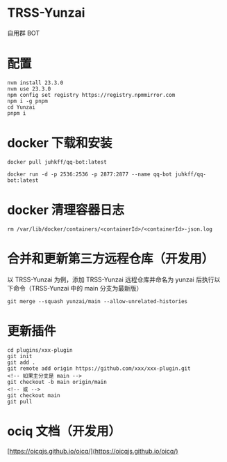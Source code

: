 # TRSS-Yunzai

自用群 BOT

# 配置

```console
nvm install 23.3.0
nvm use 23.3.0
npm config set registry https://registry.npmmirror.com
npm i -g pnpm
cd Yunzai
pnpm i
```

# docker 下载和安装

```console
docker pull juhkff/qq-bot:latest

docker run -d -p 2536:2536 -p 2877:2877 --name qq-bot juhkff/qq-bot:latest
```

# docker 清理容器日志

```console
rm /var/lib/docker/containers/<containerId>/<containerId>-json.log
```

# 合并和更新第三方远程仓库（开发用）

以 TRSS-Yunzai 为例，添加 TRSS-Yunzai 远程仓库并命名为 yunzai 后执行以下命令（TRSS-Yunzai 中的 main 分支为最新版）

```console
git merge --squash yunzai/main --allow-unrelated-histories
```

# 更新插件

```console
cd plugins/xxx-plugin
git init
git add .
git remote add origin https://github.com/xxx/xxx-plugin.git
<!-- 如果主分支是 main -->
git checkout -b main origin/main
<!-- 或 -->
git checkout main
git pull
```

# ociq 文档（开发用）

[https://oicqjs.github.io/oicq/](https://oicqjs.github.io/oicq/)
